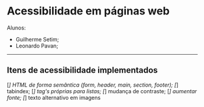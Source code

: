 # Acessibilidade em páginas web

Alunos: 
* Guilherme Setim;
* Leonardo Pavan;

---

## Itens de acessibilidade implementados
[*] HTML de forma semântica (form, header, main, section, footer);
[*] tabindex;
[*] tag's próprias para listas;
[*] mudança de contraste;
[*] aumentar fonte;
[*] texto alternativo em imagens